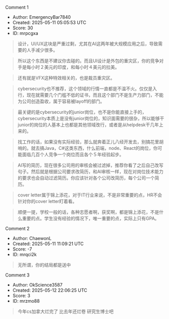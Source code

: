 Comment 1

- Author: EmergencyBar7840
- Created: 2025-05-11 05:05:53 UTC
- Score: 30
- ID: mrpcgxa

> 设计，UI/UX这块是严重过剩，尤其在AI这两年被大规模应用之后，导致需要的人手减少很多。

> 所以这个东西是不建议你去碰的。而且UI设计是外包的重灾区，你的竞争对手是每小时２美元的印度，和每小时４美元的拉美。

> 还有就是VFX这种特效相关的，也是裁员重灾区。

> cybersecurity也不推荐，这个领域的行情一直都是不温不火。仅仅是入行，现在就需要几个门槛不低的证书，而且这个部门不是生产力部门，不能为公司创造盈收，属于容易被layoff的部门。

> 最关键的是cybersecurity的junior岗位，也不是你能直接上手的，cybersecurity本质上是没有junior岗位的，知识面需要的很杂，所以能够干junior的岗位的人基本上也都是其他领域改行，或者是从helpdesk干几年上来的。

> 找工作的话，如果没有实际经验，那么就奔着正儿八经开发去，别搞花里胡哨的。就去搞Java，C#这类东西，什么前端，node、React的岗位，你可能面临几百个人竞争一个岗位而且各个５年经验起步。

> AI写的简历，现在很多公司用的审核会被过滤掉，推荐你看了之后自己改写句子。然后就是根据公司要求改简历，和AI审核一样，现在对岗位技术能力的要求也会自动过滤简历。你应该针对各个公司改简历，每个公司一个简历。

> cover letter属于锦上添花，对于IT行业来说，不是非常重要的点，HR不会针对你的cover letter盯着看。

> 顺便一提，学校一般的话，各种志愿者啊，获奖啊，都是锦上添花，不是什么重要的点。学生没有经验的情况下，唯一重要的点，实际上只有GPA。

Comment 2

- Author: ChaewonL
- Created: 2025-05-11 11:09:21 UTC
- Score: -7
- ID: mrqci2k

> 无所谓，你的结局都是送中

Comment 3

- Author: OkScience3587
- Created: 2025-05-12 22:06:25 UTC
- Score: 3
- ID: mrzmo88

> 今年cs加拿大烂完了 比去年还烂卷 研究生博士吧
